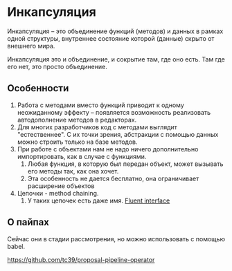 # Инкапсуляция

Инкапсуляция – это объединение функций (методов) и данных в рамках одной структуры, 
внутреннее состояние которой (данные) скрыто от внешнего мира.

Инкапсуляция это и объединение, и сокрытие там, где оно есть. 
Там где его нет, это просто объединение.

## Особенности

1. Работа с методами вместо функций приводит к одному неожиданному эффекту 
   – появляется возможность реализовать автодополнение методов в редакторах.
2. Для многих разработчиков код с методами выглядит "естественнее". С их точки зрения, 
   абстракции с помощью данных можно строить только на базе методов.
3. При работе с объектами нам не надо ничего дополнительно импортировать, как в случае с функциями. 
   1. Любая функция, в которую был передан объект, может вызывать его методы так, как она хочет.
   2. Эта особенность не дается бесплатно, она ограничивает расширение объектов
4. Цепочки - method chaining.
   1. У таких цепочек есть даже имя. [Fluent interface](https://ru.wikipedia.org/wiki/Fluent_interface)

## О пайпах

Сейчас они в стадии рассмотрения, но можно использовать с помощью babel.

https://github.com/tc39/proposal-pipeline-operator


